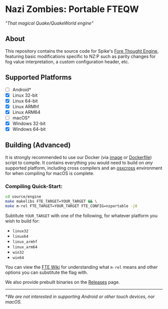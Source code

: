 # Nazi Zombies: Portable FTEQW
*"That magical Quake/QuakeWorld engine"*

## About
This repository contains the source code for Spike's [Fore Thought Engine](https://fte.triptohell.info/about), featuring basic modifications specific to NZ:P such as parity changes for fog value interpretation, a custom configuration header, etc.

## Supported Platforms
- [ ] Android†
- [x] Linux 32-bit
- [x] Linux 64-bit
- [x] Linux ARMhf
- [x] Linux ARM64
- [ ] macOS†
- [x] Windows 32-bit
- [x] Windows 64-bit

## Building (Advanced)
It is strongly recommended to use our Docker (via [image](https://hub.docker.com/r/motolegacy/fteqw) or [Dockerfile](https://github.com/nzp-team/tools/tree/main/fteqw-docker)) script to compile. It contains everything you would need to build on *any* supported platform, including cross compilers and an [osxcross](https://github.com/tpoechtrager/osxcross) environment for when compiling for macOS is complete.

### Compiling Quick-Start:
```bash
cd source/engine
make makelibs FTE_TARGET=YOUR_TARGET && \
make m-rel FTE_TARGET=YOUR_TARGET FTE_CONFIG=nzportable -j8
```

Subtitute `YOUR_TARGET` with one of the following, for whatever platform you wish to build for:
* `linux32`
* `linux64`
* `linux_armhf`
* `linux_arm64`
* `win32`
* `win64`

You can view the [FTE Wiki](https://fte.triptohell.info/wiki/index.php/Compiling_FTEQW_For_Dummies#Understanding_Each_Build) for understanding what `m-rel` means and other options you can substitute the flag with.

We also provide prebuilt binaries on the [Releases](https://github.com/nzp-team/fteqw/releases/tag/bleeding-edge) page.

<hr>

†*We are not interested in supporting Android or other touch devices, nor macOS.*
